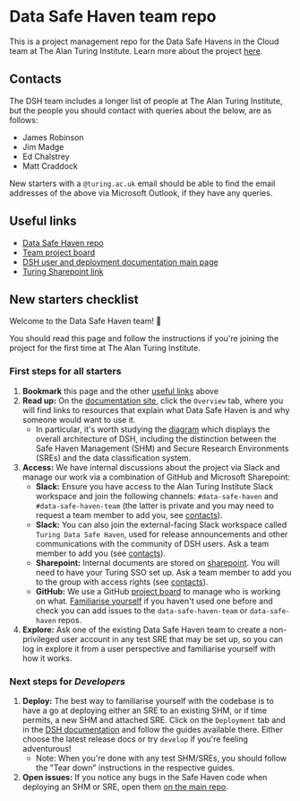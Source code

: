 # Data Safe Haven team repo

This is a project management repo for the Data Safe Havens in the Cloud team at The Alan Turing Institute. Learn more about the project [here](https://www.turing.ac.uk/research/research-projects/data-safe-havens-cloud).

## Contacts

The DSH team includes a longer list of people at The Alan Turing Institute, but the people you should contact with queries about the below, are as follows:

- James Robinson
- Jim Madge
- Ed Chalstrey
- Matt Craddock

New starters with a `@turing.ac.uk` email should be able to find the email addresses of the above via Microsoft Outlook, if they have any queries.

## Useful links

- [Data Safe Haven repo](https://github.com/alan-turing-institute/data-safe-haven)
- [Team project board](https://github.com/orgs/alan-turing-institute/projects/40/views/1)
- [DSH user and deployment documentation main page](https://alan-turing-institute.github.io/data-safe-haven/)
- [Turing Sharepoint link](https://thealanturininstitute.sharepoint.com/sites/SafeHaven)

## New starters checklist

Welcome to the Data Safe Haven team! 🎉

You should read this page and follow the instructions if you're joining the project for the first time at The Alan Turing Institute.

### First steps for all starters

1. **Bookmark** this page and the other [useful links](#useful-links) above
2. **Read up:** On the [documentation site](https://alan-turing-institute.github.io/data-safe-haven), click the `Overview` tab, where you will find links to resources that explain what Data Safe Haven is and why someone would want to use it.
    - In particular, it's worth studying the [diagram](https://figshare.com/articles/poster/Data_Safe_Havens_in_the_Cloud/11815224) which displays the overall architecture of DSH, including the distinction between the Safe Haven Management (SHM) and Secure Research Environments (SREs) and the data classification system.
3. **Access:** We have internal discussions about the project via Slack and manage our work via a combination of GitHub and Microsoft Sharepoint:
    - **Slack:** Ensure you have access to the Alan Turing Institute Slack workspace and join the following channels: `#data-safe-haven` and `#data-safe-haven-team` (the latter is private and you may need to request a team member to add you, see [contacts](#contacts)).
    - **Slack:** You can also join the external-facing Slack workspace called `Turing Data Safe Haven`, used for release announcements and other communications with the community of DSH users. Ask a team member to add you (see [contacts](#contacts)).
    - **Sharepoint:** Internal documents are stored on [sharepoint](https://thealanturininstitute.sharepoint.com/sites/SafeHaven). You will need to have your Turing SSO set up. Ask a team member to add you to the group with access rights (see [contacts](#contacts)).
    - **GitHub:** We use a GitHub [project board](https://github.com/orgs/alan-turing-institute/projects/40/views/1) to manage who is working on what. [Familiarise yourself](https://docs.github.com/en/github-ae@latest/issues/organizing-your-work-with-project-boards/managing-project-boards/about-project-boards) if you haven't used one before and check you can add issues to the `data-safe-haven-team` or `data-safe-haven` repos.
4. **Explore:** Ask one of the existing Data Safe Haven team to create a non-privileged user account in any test SRE that may be set up, so you can log in explore it from a user perspective and familiarise yourself with how it works.

### Next steps for *Developers*

1. **Deploy:** The best way to familiarise yourself with the codebase is to have a go at deploying either an SRE to an existing SHM, or if time permits, a new SHM and attached SRE. Click on the `Deployment` tab and in the [DSH documentation](https://alan-turing-institute.github.io/data-safe-haven/) and follow the guides available there. Either choose the latest release docs or try `develop` if you're feeling adventurous!
    - Note: When you're done with any test SHM/SREs, you should follow the "Tear down" instructions in the respective guides.
2. **Open issues:** If you notice any bugs in the Safe Haven code when deploying an SHM or SRE, open them [on the main repo](https://github.com/alan-turing-institute/data-safe-haven/issues).